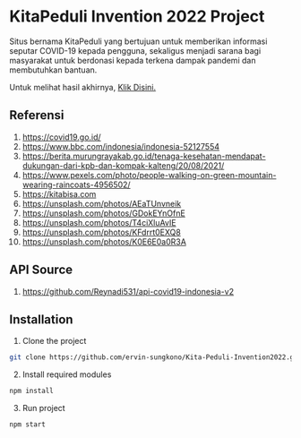 # KitaPeduli Invention 2022 Project
Situs bernama KitaPeduli yang bertujuan untuk memberikan informasi seputar COVID-19 kepada pengguna, sekaligus menjadi sarana bagi masyarakat untuk berdonasi kepada terkena dampak pandemi dan membutuhkan bantuan.

Untuk melihat hasil akhirnya, [Klik Disini.](https://ervin-sungkono.github.io/Kita-Peduli-Website)

## Referensi
1. https://covid19.go.id/
2. https://www.bbc.com/indonesia/indonesia-52127554
3. https://berita.murungrayakab.go.id/tenaga-kesehatan-mendapat-dukungan-dari-kpb-dan-kompak-kalteng/20/08/2021/
4. https://www.pexels.com/photo/people-walking-on-green-mountain-wearing-raincoats-4956502/
5. https://kitabisa.com
6. https://unsplash.com/photos/AEaTUnvneik
7. https://unsplash.com/photos/GDokEYnOfnE
8. https://unsplash.com/photos/T4ciXluAvIE
9. https://unsplash.com/photos/KFdrrt0EXQ8
10. https://unsplash.com/photos/K0E6E0a0R3A

## API Source
1. https://github.com/Reynadi531/api-covid19-indonesia-v2

## Installation
1. Clone the project
```sh
git clone https://github.com/ervin-sungkono/Kita-Peduli-Invention2022.git
```
2. Install required modules
```sh
npm install
```
3. Run project
```sh
npm start
```
